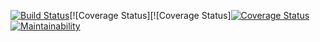 [![Build Status](https://travis-ci.org/nanfuka/baagala.svg?branch=feature)](https://travis-ci.org/nanfuka/baagala)[![Coverage Status][![Coverage Status][![Coverage Status](https://coveralls.io/repos/github/nanfuka/baagala/badge.svg?branch=feature)](https://coveralls.io/github/nanfuka/baagala?branch=feature)[![Maintainability](https://api.codeclimate.com/v1/badges/00ae57709feedac7baaf/maintainability)](https://codeclimate.com/github/nanfuka/baagala/maintainability)